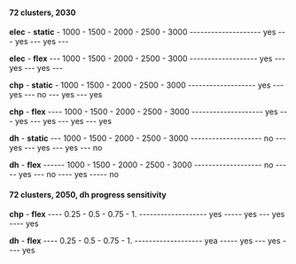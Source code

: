 

#### 72 clusters, 2030

__elec__  -  __static__ -  1000  -  1500  -  2000  -  2500  -  3000
--------------------  yes --- yes ---  yes  ---     

__elec__  -  __flex__  ---  1000  -  1500  -  2000  -  2500  -  3000
-------------------  yes ---  yes  ---  yes  --- 

__chp__  -  __static__  -  1000  -  1500  -  2000  -  2500  -  3000
-------------------  yes  ---  yes ---  no  ---  yes  ---  yes

__chp__  -  __flex__  ----  1000  - 1500  -  2000  -  2500  -  3000
--------------------  yes --- yes  ---  yes  ---  yes   ---   yes 

__dh__  -  __static__  ---  1000  -  1500  -  2000  -  2500  -  3000
--------------------  no  ---  yes ---  yes --- yes  ---   no  

__dh__  -  __flex__  ------  1000  -  1500  -  2000  -  2500  -  3000
-------------------  no  -----  yes  ---  no   ----   yes  ----- no



#### 72 clusters, 2050, dh progress sensitivity


__chp__  -  __flex__  ----  0.25  - 0.5  -  0.75  -  1. 
-------------------  yes  -----  yes  ---  yes   ----   yes

__dh__  -  __flex__  ----  0.25  - 0.5  -  0.75  -  1. 
-------------------  yea  -----  yes  ---  yes   ----   yes